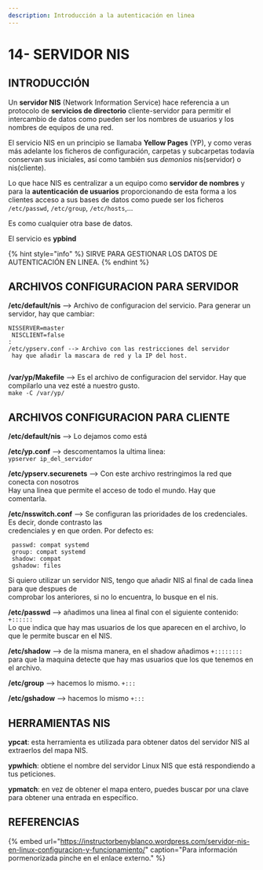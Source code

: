 ```yaml
---
description: Introducción a la autenticación en linea
---
```


# 14- SERVIDOR NIS

## INTRODUCCIÓN

Un **servidor NIS** \(Network Information Service\) hace referencia a un protocolo de **servicios de directorio** cliente-servidor para permitir el intercambio de datos como pueden ser los nombres de usuarios y los nombres de equipos de una red.

El servicio NIS en un principio se llamaba **Yellow Pages** \(YP\), y como veras más adelante los ficheros de configuración, carpetas y subcarpetas todavía conservan sus iniciales, así como también sus _demonios_ nis\(servidor\) o nis\(cliente\).

Lo que hace NIS es centralizar a un equipo como **servidor de nombres** y para la **autenticación de usuarios** proporcionando de esta forma a los clientes acceso a sus bases de datos como puede ser los ficheros `/etc/passwd`, `/etc/group`, `/etc/hosts`,…

Es como cualquier otra base de datos.

El servicio es **ypbind**

{% hint style="info" %}
SIRVE PARA GESTIONAR LOS DATOS DE AUTENTICACIÓN EN LINEA.
{% endhint %}

## ARCHIVOS CONFIGURACION PARA SERVIDOR

**/etc/default/nis** --&gt; Archivo de configuracion del servicio. Para generar un servidor, hay que cambiar:

```text
NISSERVER=master
 NISCLIENT=false
:
/etc/ypserv.conf --> Archivo con las restricciones del servidor
 hay que añadir la mascara de red y la IP del host.
 
```

**/var/yp/Makefile** --&gt; Es el archivo de configuracion del servidor. Hay que compilarlo una vez esté a nuestro gusto.   
 `make -C /var/yp/`

## ARCHIVOS CONFIGURACION PARA CLIENTE

**/etc/default/nis** --&gt; Lo dejamos como está

**/etc/yp.conf** --&gt; descomentamos la ultima linea:   
 `ypserver ip_del_servidor`

**/etc/ypserv.securenets** --&gt; Con este archivo restringimos la red que conecta con nosotros  
 Hay una linea que permite el acceso de todo el mundo. Hay que comentarla.

**/etc/nsswitch.conf** --&gt; Se configuran las prioridades de los credenciales. Es decir, donde contrasto las   
 credenciales y en que orden. Por defecto es:

```text
 passwd: compat systemd
 group: compat systemd
 shadow: compat
 gshadow: files
```

 Si quiero utilizar un servidor NIS, tengo que añadir NIS al final de cada linea para que despues de  
 comprobar los anteriores, si no lo encuentra, lo busque en el nis.

**/etc/passwd** --&gt; añadimos una linea al final con el siguiente contenido: `+::::::`  
 Lo que indica que hay mas usuarios de los que aparecen en el archivo, lo que le permite buscar en el NIS.

**/etc/shadow** --&gt; de la misma manera, en el shadow añadimos `+::::::::` para que la maquina detecte que hay mas usuarios que los que tenemos en el archivo.

**/etc/group** --&gt; hacemos lo mismo. `+:::`

**/etc/gshadow** --&gt; hacemos lo mismo `+:::`

## HERRAMIENTAS NIS

**ypcat**: esta herramienta es utilizada para obtener datos del servidor NIS al extraerlos del mapa NIS.

**ypwhich**: obtiene el nombre del servidor Linux NIS que está respondiendo a tus peticiones.

**ypmatch**: en vez de obtener el mapa entero, puedes buscar por una clave para obtener una entrada en específico.

## REFERENCIAS

{% embed url="https://instructorbenyblanco.wordpress.com/servidor-nis-en-linux-configuracion-y-funcionamiento/" caption="Para información pormenorizada pinche en el enlace externo." %}

